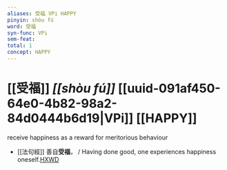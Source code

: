 ```yaml
---
aliases: 受福 VPi HAPPY
pinyin: shòu fú
word: 受福
syn-func: VPi
sem-feat: 
total: 1
concept: HAPPY 
---
```

# [[受福]] *[[shòu fú]]*  [[uuid-091af450-64e0-4b82-98a2-84d0444b6d19|VPi]] [[HAPPY]]
receive happiness as a reward for meritorious behaviour
 - [[法句經]] 善自**受福**， / Having done good, one experiences happiness oneself.[HXWD](https://hxwd.org/textview.html?location=KR6b0067_T_001-0566a.28)